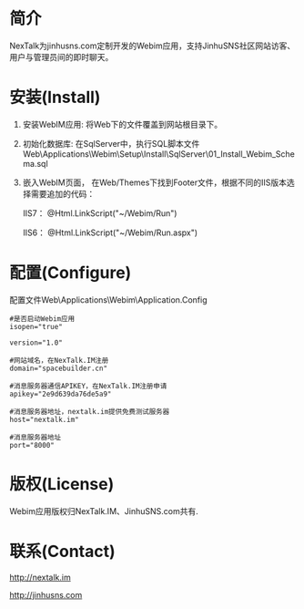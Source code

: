 
简介
====

NexTalk为jinhusns.com定制开发的Webim应用，支持JinhuSNS社区网站访客、用户与管理员间的即时聊天。


安装(Install)
=============

1. 安装WebIM应用: 将Web下的文件覆盖到网站根目录下。

2. 初始化数据库: 在SqlServer中，执行SQL脚本文件Web\Applications\Webim\Setup\Install\SqlServer\01_Install_Webim_Schema.sql

3. 嵌入WebIM页面， 在Web/Themes下找到Footer文件，根据不同的IIS版本选择需要追加的代码：

     IIS7： @Html.LinkScript("~/Webim/Run") 

     IIS6： @Html.LinkScript("~/Webim/Run.aspx")



配置(Configure)
===============

配置文件Web\Applications\Webim\Application.Config

	#是否启动Webim应用
	isopen="true"

	version="1.0"

	#网站域名，在NexTalk.IM注册
	domain="spacebuilder.cn"

	#消息服务器通信APIKEY，在NexTalk.IM注册申请
	apikey="2e9d639da76de5a9"

	#消息服务器地址，nextalk.im提供免费测试服务器
	host="nextalk.im"

	#消息服务器地址
	port="8000"

版权(License)
=============

Webim应用版权归NexTalk.IM、JinhuSNS.com共有.


联系(Contact)
=============

http://nextalk.im

http://jinhusns.com
